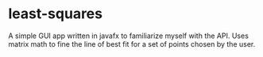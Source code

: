 # least-squares
A simple GUI app written in javafx to familiarize myself with the API.
Uses matrix math to fine the line of best fit for a set of points chosen by the user.
